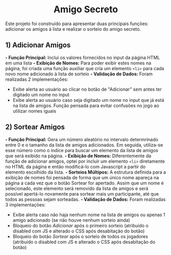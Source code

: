 <h1 align="center"> Amigo Secreto </h1>

Este projeto foi construído para apresentar duas principais funções: adicionar os amigos à lista e realizar o sorteio do amigo secreto.

<h2>1) Adicionar Amigos</h2>

**- Função Principal:** Inclui os valores fornecidos no input da página HTML em uma lista
**- Exibição de Nomes:** Para poder exibir estes nomes na página, foi criada uma função auxiliar que cria um elemento `<li>` para cada novo nome adicionado à lista de sorteio
**- Validação de Dados:** Foram realizadas 2 implementações:
 - Exibe alerta ao usuário ao clicar no botão de "Adicionar" sem antes ter digitado um nome no input
 - Exibe alerta ao usuário caso seja digitado um nome no input que já está na lista de amigos. Função pensada para evitar confusões no jogo ao utilizar nomes iguais

 <h2>2) Sortear Amigos</h2>

 **- Função Principal:** Gera um número aleatório no intervalo determrinado entre 0 e o tamanho da lista de amigos adicionados. Em seguida, utiliza-se esse número como o índice para buscar um elemento da lista de amigos que será exibido na página.
 **- Exibição de Nomes:** Diferentemente da função de adicionar amigos, optei por incluir um elemento `<li>` diretamente no HTML da página e então modificá-lo com Javascript a partir do elemento escolhido da lista. 
 **- Sorteios Múltipos:** A estrutura definida para a exibição de nomes foi pensada de forma que um único nome apareça na página a cada vez que o botão Sortear for apertado. Assim que um nome é selecionado, este elemento será removido da lista de amigos e será possível apertá-lo novamente para sortear mais um participante, até que todos as pessoas sejam sorteadas.
 **- Validação de Dados:** Foram realizadas 3 implementações:
  - Exibe alerta caso não haja nenhum nome na lista de amigos ou apenas 1 amigo adicionado (se não houve nenhum sorteio ainda)
  - Bloqueio do botão *Adicionar* após o primeiro sorteio (atribuído o disabled com JS e alterado o CSS após desabitação do botão)
  - Bloqueio do botão *Sortear* após o sorteio de todos os jogadores (atribuído o disabled com JS e alterado o CSS após desabitação do botão)
